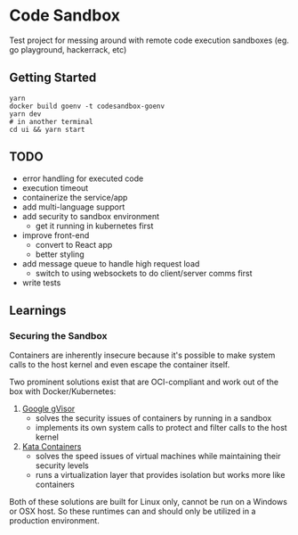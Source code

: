 # Code Sandbox

Test project for messing around with remote code execution sandboxes (eg. go playground, hackerrack, etc)

## Getting Started

```
yarn
docker build goenv -t codesandbox-goenv
yarn dev
# in another terminal
cd ui && yarn start
```

## TODO

- error handling for executed code
- execution timeout
- containerize the service/app
- add multi-language support
- add security to sandbox environment
  - get it running in kubernetes first
- improve front-end
  - convert to React app
  - better styling
- add message queue to handle high request load
  - switch to using websockets to do client/server comms first
- write tests

## Learnings

### Securing the Sandbox

Containers are inherently insecure because it's possible to make system calls to the host kernel and even escape the container itself.

Two prominent solutions exist that are OCI-compliant and work out of the box with Docker/Kubernetes:

1. [Google gVisor](https://github.com/google/gvisor)
   - solves the security issues of containers by running in a sandbox
   - implements its own system calls to protect and filter calls to the host kernel
2. [Kata Containers](https://github.com/kata-containers)
   - solves the speed issues of virtual machines while maintaining their security levels
   - runs a virtualization layer that provides isolation but works more like containers

Both of these solutions are built for Linux only, cannot be run on a Windows or OSX host. So these runtimes can and should only be utilized in a production environment.
